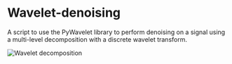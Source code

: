 # Wavelet-denoising
A script to use the PyWavelet library to perform denoising on a signal using a multi-level decomposition with a discrete wavelet transform. 


![Wavelet decomposition](https://github.com/MProx/Wavelet-denoising/blob/master/Wavelet%20denoising.png)


